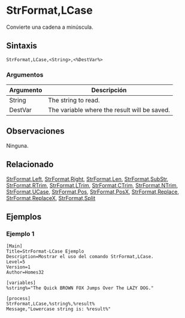 # StrFormat,LCase

Convierte una cadena a minúscula.

## Sintaxis

```pebakery
StrFormat,LCase,<String>,<%DestVar%>
```

### Argumentos

| Argumento | Descripción |
| --- | --- |
| String | The string to read. |
| DestVar | The variable where the result will be saved. |

## Observaciones

Ninguna.

## Relacionado

[StrFormat,Left](./Left.md), [StrFormat,Right](./Right.md), [StrFormat,Len](./Len.md), [StrFormat,SubStr](./SubStr.md), [StrFormat,RTrim](./RTrim.md), [StrFormat,LTrim](./LTrim.md), [StrFormat,CTrim](./CTrim.md), [StrFormat,NTrim](./NTrim.md), [StrFormat,UCase](./UCase.md), [StrFormat,Pos](./Pos.md), [StrFormat,PosX](./PosX.md), [StrFormat,Replace](./Replace.md), [StrFormat,ReplaceX](./ReplaceX.md), [StrFormat,Split](./Split)

## Ejemplos

### Ejemplo 1

```pebakery
[Main]
Title=StrFormat-LCase Ejemplo
Description=Mostrar el uso del comando StrFormat,LCase.
Level=5
Version=1
Author=Homes32

[variables]
%string%="The Quick BROWN FOX Jumps Over The LAZY DOG."

[process]
StrFormat,LCase,%string%,%result%
Message,"Lowercase string is: %result%"
```
